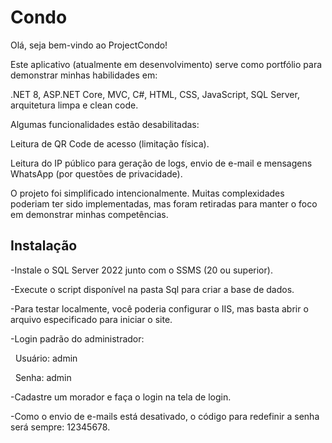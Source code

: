 # Condo



Olá, seja bem-vindo ao ProjectCondo!



Este aplicativo (atualmente em desenvolvimento) serve como portfólio para demonstrar minhas habilidades em:

.NET 8, ASP.NET Core, MVC, C#, HTML, CSS, JavaScript, SQL Server, arquitetura limpa e clean code.



Algumas funcionalidades estão desabilitadas:



Leitura de QR Code de acesso (limitação física).



Leitura do IP público para geração de logs, envio de e-mail e mensagens WhatsApp (por questões de privacidade).



O projeto foi simplificado intencionalmente. Muitas complexidades poderiam ter sido implementadas, mas foram retiradas para manter o foco em demonstrar minhas competências.





## Instalação



-Instale o SQL Server 2022 junto com o SSMS (20 ou superior).



-Execute o script disponível na pasta Sql para criar a base de dados.



-Para testar localmente, você poderia configurar o IIS, mas basta abrir o arquivo especificado para iniciar o site.



-Login padrão do administrador:



&nbsp;	Usuário: admin



&nbsp;	Senha: admin



-Cadastre um morador e faça o login na tela de login.



-Como o envio de e-mails está desativado, o código para redefinir a senha será sempre: 12345678.

